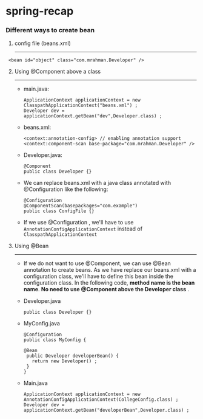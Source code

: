 # spring-recap
### Different ways to create bean
  1.  config file (beans.xml) <hr>
  ```
   <bean id="object" class="com.mrahman.Developer" />
  ```
  2. Using @Component above a class <hr>
 
     - main.java:
       ``` 
       ApplicationContext applicationContext = new ClasspathApplicationContext("beans.xml") ; 
       Developer dev = applicationContext.getBean("dev",Developer.class) ; 
       ```

      - beans.xml:
        ```
        <context:annotation-config> // enabling annotation support
        <context:component-scan base-package="com.mrahman.Developer" />
        ```
      - Developer.java:
        ```
        @Component
        public class Developer {}
        ```
       - We can replace beans.xml with a java class annotated with @Configuration like the following:
         ```
         @Configuration
         @ComponentScan(basepackages="com.example")
         public class ConfigFile {}
         ```
        - If we use @Configuration , we'll have to use ```AnnotationConfigApplicationContext``` instead of ```ClasspathApplicationContext```
  3. Using @Bean <hr>
     -  If we do not want to use @Component, we can use @Bean annotation to create beans. As we have replace our beans.xml with a configuration class, we'll have to define this bean inside the configuration class. In the following code, **method name is the bean name**. **No need to use @Component above the Developer class** .
     - Developer.java
       ```
       public class Developer {}
       ```
     
     - MyConfig.java
       ```
       @Configuration
       public class MyConfig {
       
       @Bean
        public Developer developerBean() {
          return new Developer() ; 
        }
       }
       ```
      - Main.java
        ```
        ApplicationContext applicationContext = new AnnotationConfigApplicationContext(CollegeConfig.class) ;
        Developer dev = applicationContext.getBean("developerBean",Developer.class) ;
        ```
